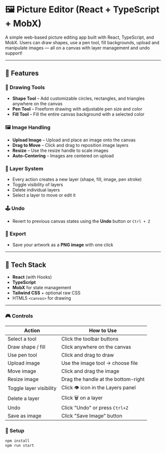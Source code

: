 # 🖼️ Picture Editor (React + TypeScript + MobX)

A simple web-based picture editing app built with React, TypeScript, and MobX. Users can draw shapes, use a pen tool, fill backgrounds, upload and manipulate images — all on a canvas with layer management and undo support!

---

## 🚀 Features

### 🎨 Drawing Tools

- **Shape Tool** – Add customizable circles, rectangles, and triangles anywhere on the canvas
- **Pen Tool** – Freeform drawing with adjustable pen size and color
- **Fill Tool** – Fill the entire canvas background with a selected color

### 🖼️ Image Handling

- **Upload Image** – Upload and place an image onto the canvas
- **Drag to Move** – Click and drag to reposition image layers
- **Resize** – Use the resize handle to scale images
- **Auto-Centering** – Images are centered on upload

### 🧱 Layer System

- Every action creates a new layer (shape, fill, image, pen stroke)
- Toggle visibility of layers
- Delete individual layers
- Select a layer to move or edit it

### 🕹️ Undo

- Revert to previous canvas states using the **Undo** button or `Ctrl + Z`

### 💾 Export

- Save your artwork as a **PNG image** with one click

---

## 🧰 Tech Stack

- **React** (with Hooks)
- **TypeScript**
- **MobX** for state management
- **Tailwind CSS** + optional raw CSS
- HTML5 `<canvas>` for drawing

---

### 🎮 Controls

| **Action**              | **How to Use**                      |
| ----------------------- | ----------------------------------- |
| Select a tool           | Click the toolbar buttons           |
| Draw shape / fill       | Click anywhere on the canvas        |
| Use pen tool            | Click and drag to draw              |
| Upload image            | Use the image tool → choose file    |
| Move image              | Click and drag the image            |
| Resize image            | Drag the handle at the bottom-right |
| Toggle layer visibility | Click 👁️ icon in the Layers panel   |
| Delete a layer          | Click 🗑️ on a layer                 |
| Undo                    | Click "Undo" or press `Ctrl+Z`      |
| Save as image           | Click "Save Image" button           |

### 🧪 Setup

```bash
npm install
npm run start
```
